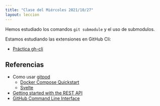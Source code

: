 ```yaml
---
title: "Clase del Miércoles 2021/10/27"
layout: leccion
---
```


Hemos estudiado los comandos `git submodule` y el uso de submodulos.

Estamos estudiando las extensiones en GitHub Cli:

* [Práctica gh-cli]({{site.baseurl}}/tema1-introduccion/practicas/gh-cli/#extension)

## Referencias

* Como usar [gitpod]({{site.baseurl}}/tema1-introduccion/gitpod.html)
  * [Docker Compose Quickstart](https://www.gitpod.io/docs/quickstart/docker-compose)
  * [Svelte]({{site.baseurl}}/tema1-introduccion/svelte)
* [Getting started with the REST API](https://docs.github.com/en/rest/guides/getting-started-with-the-rest-api)
* [GitHub Command Line Interface]({{site.baseurl}}/tema1-introduccion/gh)
